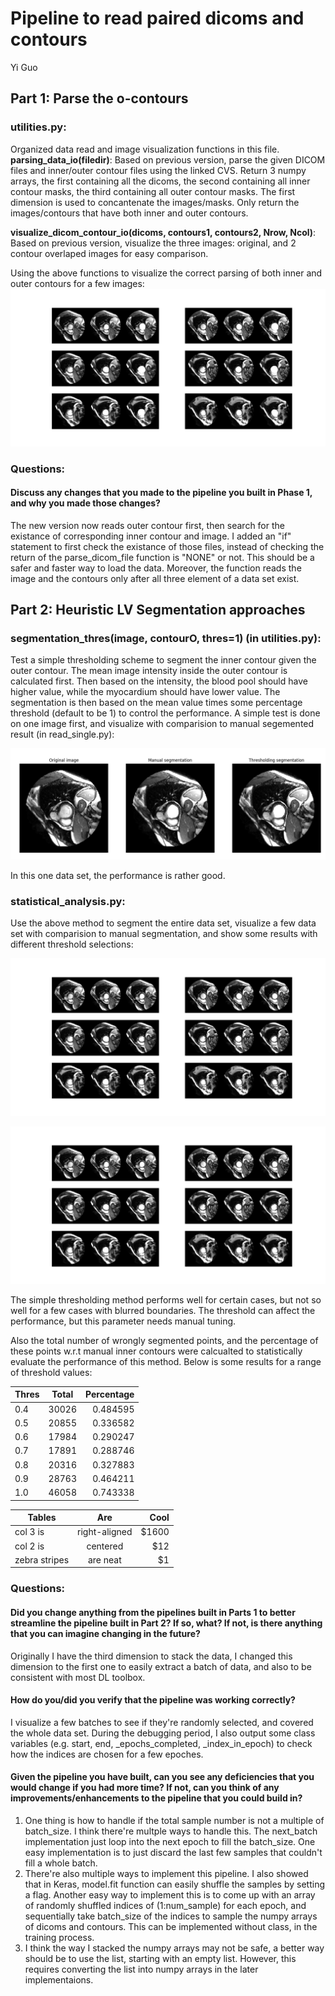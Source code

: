 Pipeline to read paired dicoms and contours
============================================================
Yi Guo


Part 1: Parse the o-contours
--------------
### utilities.py: 
Organized data read and image visualization functions in this file. 
**parsing_data_io(filedir)**:
Based on previous version, parse the given DICOM files and inner/outer contour files using the linked CVS.
Return 3 numpy arrays, the first containing all the dicoms, the second containing all inner contour masks, the third containing all outer contour masks. The first dimension is used to concantenate the images/masks. 
Only return the images/contours that have both inner and outer contours.

**visualize_dicom_contour_io(dicoms, contours1, contours2, Nrow, Ncol)**:
Based on previous version, visualize the three images: original, and 2 contour overlaped images for easy comparison. 

Using the above functions to visualize the correct parsing of both inner and outer contours for a few images:
![alt text](https://github.com/eagle13gy/dicom_contour/blob/master/figures/Outer_Contour.png)


### Questions:
#### Discuss any changes that you made to the pipeline you built in Phase 1, and why you made those changes?
The new version now reads outer contour first, then search for the existance of corresponding inner contour and image. I added an "if" statement to first check the existance of those files, instead of checking the return of the parse_dicom_file function is "NONE" or not. This should be a safer and faster way to load the data. Moreover, the function reads the image and the contours only after all three element of a data set exist. 


Part 2: Heuristic LV Segmentation approaches
--------------
### segmentation_thres(image, contourO, thres=1) (in utilities.py): 
Test a simple thresholding scheme to segment the inner contour given the outer contour. The mean image intensity inside the outer contour is calculated first. Then based on the intensity, the blood pool should have higher value, while the myocardium should have lower value. The segmentation is then based on the mean value times some percentage threshold (default to be 1) to control the performance. A simple test is done on one image first, and visualize with comparision to manual segemented result (in read_single.py):

![alt text](https://github.com/eagle13gy/dicom_contour/blob/master/figures/thresholding_single.png)

In this one data set, the performance is rather good. 

### statistical_analysis.py:
Use the above method to segment the entire data set, visualize a few data set with comparision to manual segmentation, and show some results with different threshold selections:

![alt text](https://github.com/eagle13gy/dicom_contour/blob/master/figures/Thres1.0.png)

![alt text](https://github.com/eagle13gy/dicom_contour/blob/master/figures/Thres0.7.png)

The simple thresholding method performs well for certain cases, but not so well for a few cases with blurred boundaries. The threshold can affect the performance, but this parameter needs manual tuning. 

Also the total number of wrongly segmented points, and the percentage of these points w.r.t manual inner contours were calcualted to statistically evaluate the performance of this method. Below is some results for a range of threshold values:

|Thres |Total   |Percentage|
| -----|:------:| --------:|
|0.4   | 30026  | 0.484595|
|0.5   | 20855  | 0.336582|
|0.6   | 17984  | 0.290247|
|0.7   | 17891  | 0.288746|
|0.8   | 20316  | 0.327883|
|0.9   | 28763  | 0.464211|
|1.0   | 46058  | 0.743338|


| Tables        | Are           | Cool  |
| ------------- |:-------------:| -----:|
| col 3 is      | right-aligned | $1600 |
| col 2 is      | centered      |   $12 |
| zebra stripes | are neat      |    $1 |


### Questions:
#### Did you change anything from the pipelines built in Parts 1 to better streamline the pipeline built in Part 2? If so, what? If not, is there anything that you can imagine changing in the future?

Originally I have the third dimension to stack the data, I changed this dimension to the first one to easily extract a batch of data, and also to be consistent with most DL toolbox.

#### How do you/did you verify that the pipeline was working correctly?

I visualize a few batches to see if they're randomly selected, and covered the whole data set. 
During the debugging period, I also output some class variables (e.g. start, end, _epochs_completed, _index_in_epoch) to check how the indices are chosen for a few epoches. 

#### Given the pipeline you have built, can you see any deficiencies that you would change if you had more time? If not, can you think of any improvements/enhancements to the pipeline that you could build in?

1. One thing is how to handle if the total sample number is not a multiple of batch_size. I think there're multple ways to handle this. 
The next_batch implementation just loop into the next epoch to fill the batch_size. One easy implementation is to just discard the last few samples that couldn't fill a whole batch.
2. There're also multiple ways to implement this pipeline. I also showed that in Keras, model.fit function can easily shuffle the samples by setting a flag. 
Another easy way to implement this is to come up with an array of randomly shuffled indices of (1:num_sample) for each epoch, 
and sequentially take batch_size of the indices to sample the numpy arrays of dicoms and contours. This can be implemented without class, in the training process.
3. I think the way I stacked the numpy arrays may not be safe, a better way should be to use the list, starting with an empty list. 
However, this requires converting the list into numpy arrays in the later implementaions.


